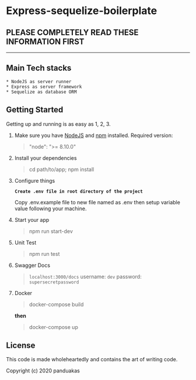 # Express-sequelize-boilerplate

## PLEASE COMPLETELY READ THESE INFORMATION FIRST

---

## Main Tech stacks

    * NodeJS as server runner
    * Express as server framework
    * Sequelize as database ORM

## Getting Started

Getting up and running is as easy as 1, 2, 3.

1. Make sure you have [NodeJS](https://nodejs.org/) and [npm](https://www.npmjs.com/) installed.
    Required version:

    > "node": ">= 8.10.0"

2. Install your dependencies

    > cd path/to/app; npm install

3. Configure things

    **`Create .env file in root directory of the project`**

    Copy .env.example file to new file named as .env then setup variable value following your machine.

4. Start your app

    > npm run start-dev

5. Unit Test

    > npm run test

6. Swagger Docs

    > `localhost:3000/docs`
    > username: `dev`
    > password: `supersecretpassword`

7. Docker

    > docker-compose build

    **then**

    > docker-compose up

## License

This code is made wholeheartedly and contains the art of writing code.

Copyright (c) 2020 panduakas
